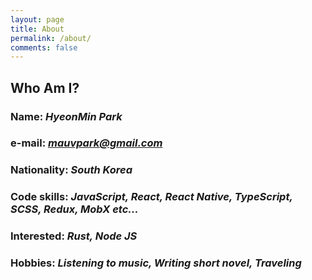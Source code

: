 ```yaml
---
layout: page
title: About
permalink: /about/
comments: false
---
```


## Who Am I?

### Name: *HyeonMin Park*
### e-mail: *mauvpark@gmail.com*
### Nationality: *South Korea*
### Code skills: *JavaScript, React, React Native, TypeScript, SCSS, Redux, MobX etc...*
### Interested: *Rust, Node JS*

### Hobbies: *Listening to music, Writing short novel, Traveling*

<script src="https://utteranc.es/client.js"
        repo="mauvpark/mauvpark.github.io" 
        issue-term="pathname"
        theme="github-light"
        label="comment"
        crossorigin="anonymous"
        async>
</script>
